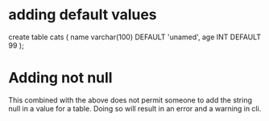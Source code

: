 # adding default values 
create table cats 
(
    name varchar(100) DEFAULT 'unamed',
    age INT DEFAULT 99
);

# Adding not null
This combined with the above does not permit someone to add the string null in a value for a table. Doing so will result in an error and a warning in cli.